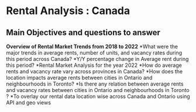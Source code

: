 # Rental Analysis : Canada
## Main Objectives and questions to answer
**Overview of Rental Market Trends from 2018 to 2022**
*What were the major trends in average rents, number of units, and vacancy rates during this period across Canada?
*Y/Y percentage change in Average rent during this period?
*Rental Market Analysis for the year 2022
*How do average rents and vacancy rate vary across provinces in Canada?
*How does the location impacts average rents between  cities in Ontario and neighbourhoods in Toronto?
*Is there any  relation between average rents and vacancy rates between cities in Ontario and neighbourhoods in Toronto ?
*To overlay our rental data location wise across Canada and Ontario using API and geo views
